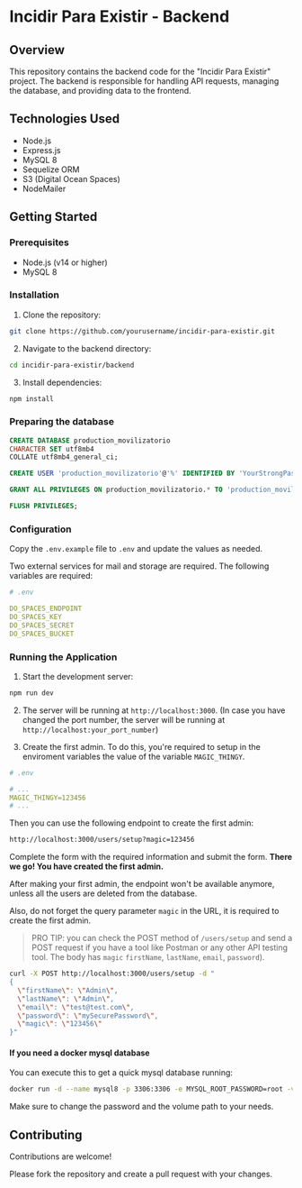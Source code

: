 # Incidir Para Existir - Backend

## Overview
This repository contains the backend code for the "Incidir Para Existir" project. The backend is responsible for handling API requests, managing the database, and providing data to the frontend.

## Technologies Used
- Node.js
- Express.js
- MySQL 8
- Sequelize ORM
- S3 (Digital Ocean Spaces)
- NodeMailer

## Getting Started

### Prerequisites
- Node.js (v14 or higher)
- MySQL 8

### Installation
1. Clone the repository:
  ```bash
  git clone https://github.com/yourusername/incidir-para-existir.git
  ```
2. Navigate to the backend directory:
  ```bash
  cd incidir-para-existir/backend
  ```
3. Install dependencies:
  ```bash
  npm install
  ```
### Preparing the database

```sql
CREATE DATABASE production_movilizatorio
CHARACTER SET utf8mb4
COLLATE utf8mb4_general_ci;
```

```sql
CREATE USER 'production_movilizatorio'@'%' IDENTIFIED BY 'YourStrongPassword';
```

```sql
GRANT ALL PRIVILEGES ON production_movilizatorio.* TO 'production_movilizatorio'@'%';
```

```sql
FLUSH PRIVILEGES;
```

### Configuration

Copy the `.env.example` file to `.env` and update the values as needed.

Two external services for mail and storage are required. The following variables are required:

```yaml
# .env

DO_SPACES_ENDPOINT
DO_SPACES_KEY
DO_SPACES_SECRET
DO_SPACES_BUCKET
```


### Running the Application
1. Start the development server:
  ```bash
  npm run dev
  ```
2. The server will be running at `http://localhost:3000`. (In case you have changed the port number, the server will be running at `http://localhost:your_port_number`)

3. Create the first admin. To do this, you're required to setup in the enviroment variables the value of the variable `MAGIC_THINGY`.

```yaml
# .env

# ...
MAGIC_THINGY=123456
# ...
```
Then you can use the following endpoint to create the first admin:

```bash
http://localhost:3000/users/setup?magic=123456
```

Complete the form with the required information and submit the form. **There we go! You have created the first admin.**

After making your first admin, the endpoint won't be available anymore, unless all the users are deleted from the database. 

Also, do not forget the query parameter `magic` in the URL, it is required to create the first admin. 

> PRO TIP: you can check the POST method of `/users/setup` and send a POST request if you have a tool like Postman or any other API testing tool. The body has `magic`
`firstName`, `lastName`, `email`, `password`).

```bash
curl -X POST http://localhost:3000/users/setup -d "
{
  \"firstName\": \"Admin\",
  \"lastName\": \"Admin\",
  \"email\": \"test@test.com\",
  \"password\": \"mySecurePassword\",
  \"magic\": \"123456\"
}"
```
  





#### If you need a docker mysql database

You can execute this to get a quick mysql database running:

```bash
docker run -d --name mysql8 -p 3306:3306 -e MYSQL_ROOT_PASSWORD=root -v ~/databases/mysql8:/var/lib/mysql mysql:8
```

Make sure to change the password and the volume path to your needs.

## Contributing
Contributions are welcome! 

Please fork the repository and create a pull request with your changes.